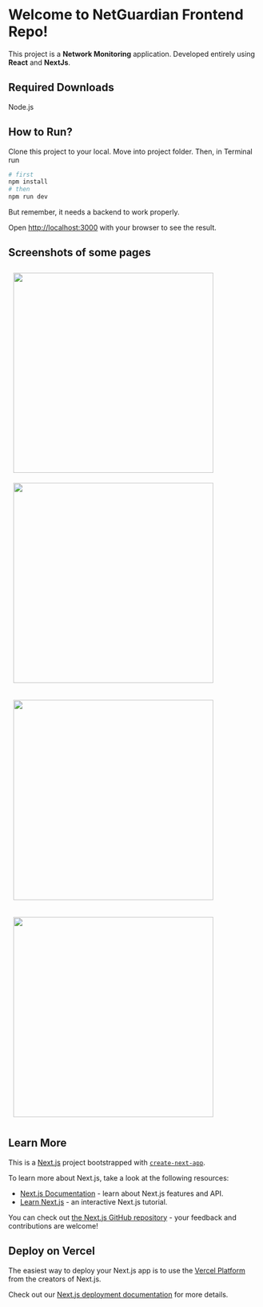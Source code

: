 # Welcome to NetGuardian Frontend Repo!

This project is a **Network Monitoring** application. Developed entirely using **React** and **NextJs**.

## Required Downloads

Node.js

## How to Run?
Clone this project to your local. Move into project folder. Then, in Terminal  run
```bash
# first
npm install
# then
npm run dev

```
But remember, it needs a backend to work properly.


Open [http://localhost:3000](http://localhost:3000) with your browser to see the result.

## Screenshots of some pages

<img src="https://github.com/ercanpalta/NetGuardianFrontend/assets/105887606/a7f14486-9332-4446-b508-80f74d6ef121" align="left"
width="400" hspace="10" vspace="10">

<img src="https://github.com/ercanpalta/NetGuardianFrontend/assets/105887606/62811dfa-725b-428d-8e94-79874b3fd727" 
width="400" hspace="10" vspace="10">

<img src="https://github.com/ercanpalta/NetGuardianFrontend/assets/105887606/36e4fbc1-2a04-4dcc-91e3-9190cf5dd33f" 
width="400" hspace="10" vspace="10" >

<img src="https://github.com/ercanpalta/NetGuardianFrontend/assets/105887606/016d8f18-b590-4861-949c-a797217052ea" 
width="400" hspace="10" vspace="10">

## Learn More

This is a [Next.js](https://nextjs.org/) project bootstrapped with [`create-next-app`](https://github.com/vercel/next.js/tree/canary/packages/create-next-app).

To learn more about Next.js, take a look at the following resources:

- [Next.js Documentation](https://nextjs.org/docs) - learn about Next.js features and API.
- [Learn Next.js](https://nextjs.org/learn) - an interactive Next.js tutorial.

You can check out [the Next.js GitHub repository](https://github.com/vercel/next.js/) - your feedback and contributions are welcome!

## Deploy on Vercel

The easiest way to deploy your Next.js app is to use the [Vercel Platform](https://vercel.com/new?utm_medium=default-template&filter=next.js&utm_source=create-next-app&utm_campaign=create-next-app-readme) from the creators of Next.js.

Check out our [Next.js deployment documentation](https://nextjs.org/docs/deployment) for more details.

